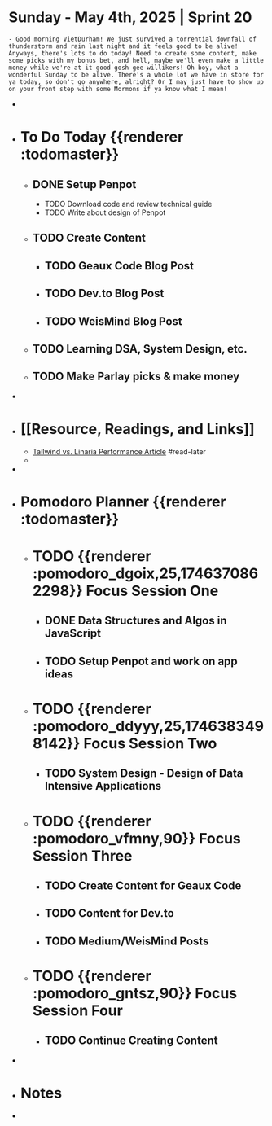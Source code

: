# Sunday - May 4th, 2025 | Sprint 20
	- Good morning VietDurham! We just survived a torrential downfall of thunderstorm and rain last night and it feels good to be alive! Anyways, there's lots to do today! Need to create some content, make some picks with my bonus bet, and hell, maybe we'll even make a little money while we're at it good gosh gee willikers! Oh boy, what a wonderful Sunday to be alive. There's a whole lot we have in store for ya today, so don't go anywhere, alright? Or I may just have to show up on your front step with some Mormons if ya know what I mean!
-
- # To Do Today {{renderer :todomaster}}
	- ## DONE Setup Penpot
		- TODO Download code and review technical guide
		- TODO Write about design of Penpot
	- ## TODO Create Content
		- ## TODO Geaux Code Blog Post
		- ## TODO Dev.to Blog Post
		- ## TODO WeisMind Blog Post
	- ## TODO Learning DSA, System Design, etc.
	- ## TODO Make Parlay picks & make money
-
- # [[Resource, Readings, and Links]]
	- [Tailwind vs. Linaria Performance Article](https://www.developerway.com/posts/tailwind-vs-linaria-performance) #read-later
	-
-
- # Pomodoro Planner {{renderer :todomaster}}
	- # TODO {{renderer :pomodoro_dgoix,25,1746370862298}} Focus Session One
		- ## DONE Data Structures and Algos in JavaScript
		- ## TODO Setup Penpot and work on app ideas
	- # TODO {{renderer :pomodoro_ddyyy,25,1746383498142}} Focus Session Two
		- ## TODO System Design - Design of Data Intensive Applications
	- # TODO {{renderer :pomodoro_vfmny,90}} Focus Session Three
		- ## TODO Create Content for Geaux Code
		- ## TODO Content for Dev.to
		- ## TODO Medium/WeisMind Posts
	- # TODO {{renderer :pomodoro_gntsz,90}} Focus Session Four
		- ## TODO Continue Creating Content
-
- # Notes
-